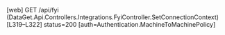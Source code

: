 [web] GET /api/fyi  (DataGet.Api.Controllers.Integrations.FyiController.SetConnectionContext)  [L319–L322] status=200 [auth=Authentication.MachineToMachinePolicy]

